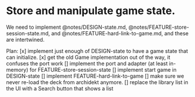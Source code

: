 # Store and manipulate game state.

We need to implement @notes/DESIGN-state.md, @notes/FEATURE-store-session-state.md, and @notes/FEATURE-hard-link-to-game.md, and these are intertwined.

Plan:
[x] implement just enough of DESIGN-state to have a game state that can initialize.
[x] get the old Game implementation out of the way, it confuses the port work
[] implement the port and adapter (at least in-memory) for FEATURE-store-session-state
[] implement start game in DESIGN-state
[] implement FEATURE-hard-link-to-game
[] make sure we never re-load the deck from archidekt anymore.
[] replace the library list in the UI with a Search button that shows a list
